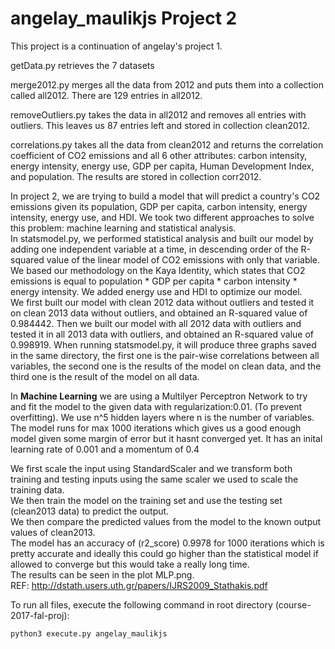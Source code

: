 # angelay_maulikjs Project 2

This project is a continuation of angelay's project 1.

getData.py retrieves the 7 datasets <br />

merge2012.py merges all the data from 2012 and puts them into a collection called all2012. There are 129 entries in all2012. <br />

removeOutliers.py takes the data in all2012 and removes all entries with outliers. This leaves us 87 entries left and stored in collection clean2012. <br />

correlations.py takes all the data from clean2012 and returns the correlation coefficient of CO2 emissions and all 6 other attributes: carbon intensity, energy intensity, energy use, GDP per capita, Human Development Index, and population. The results are stored in collection corr2012. <br />

In project 2, we are trying to build a model that will predict a country's CO2 emissions given its population, GDP per capita, carbon intensity, energy intensity, energy use, and HDI. We took two different approaches to solve this problem: machine learning and statistical analysis. <br />
In statsmodel.py, we performed statistical analysis and built our model by adding one independent variable at a time, in descending order of the R-squared value of the linear model of CO2 emissions with only that variable. We based our methodology on the Kaya Identity, which states that CO2 emissions is equal to population * GDP per capita * carbon intensity * energy intensity. We added energy use and HDI to optimize our model. <br />
We first built our model with clean 2012 data without outliers and tested it on clean 2013 data without outliers, and obtained an R-squared value of 0.984442. Then we built our model with all 2012 data with outliers and tested it in all 2013 data with outliers, and obtained an R-squared value of 0.998919. When running statsmodel.py, it will produce three graphs saved in the same directory, the first one is the pair-wise correlations between all variables, the second one is the results of the model on clean data, and the third one is the result of the model on all data. <br />

In __Machine Learning__ we are using a Multilyer Perceptron Network to try and fit the model to the given data with regularization:0.01. (To prevent overfitting). We use n^5 hidden layers where n is the number of variables. The model runs for max 1000 iterations which gives us a good enough model given some margin of error but it hasnt converged yet. It has an inital learning rate of 0.001 and a momentum of 0.4 <br />

We first scale the input using StandardScaler and we transform both training and testing inputs using the same scaler we used to scale the training data. <br />
We then train the model on the training set and use the testing set (clean2013 data) to predict the output.<br />
We then compare the predicted values from the model to the known output values of clean2013. <br />
The model has an accuracy of (r2_score) 0.9978 for 1000 iterations which is pretty accurate and ideally this could go higher than the statistical model if allowed to converge but this would take a really long time. <br />
The results can be seen in the plot MLP.png. <br />
REF: http://dstath.users.uth.gr/papers/IJRS2009_Stathakis.pdf

To run all files, execute the following command in root directory (course-2017-fal-proj):
```
python3 execute.py angelay_maulikjs
```

